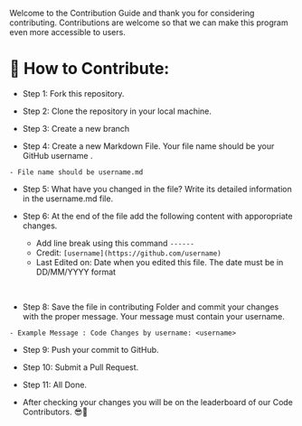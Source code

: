 Welcome to the Contribution Guide and thank you for considering contributing. Contributions are welcome so that we can make this program even more accessible to users.

# 🤝 How to Contribute:
* Step 1: Fork this repository.

* Step 2: Clone the repository in your local machine.

* Step 3: Create a new branch

* Step 4: Create a new Markdown File. Your file name should be your GitHub username .

```
- File name should be username.md
```
* Step 5: What have you changed in the file? Write its detailed information in the username.md file.

* Step 6: At the end of the file add the following content with apporopriate changes.
  - Add line break using this command `------`
  - Credit: `[username](https://github.com/username)`
  - Last Edited on: Date when you edited this file. The date must be in DD/MM/YYYY format

<br>

* Step 8: Save the file in contributing Folder and commit your changes with the proper message. Your message must contain your username.

```
- Example Message : Code Changes by username: <username>
```


* Step 9: Push your commit to GitHub.

* Step 10: Submit a Pull Request.

* Step 11: All Done.

- After checking your changes you will be on the leaderboard of our Code Contributors. 😎🤞